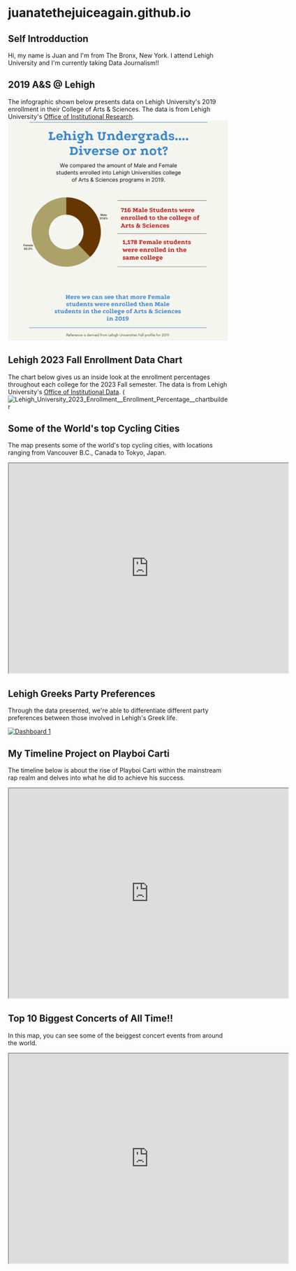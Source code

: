 # juanatethejuiceagain.github.io

## Self Introdduction
Hi, my name is Juan and I'm from The Bronx, New York. I attend Lehigh University and I'm currently taking Data Journalism!!

## 2019 A&S @ Lehigh 
The infographic shown below presents data on Lehigh University's 2019 enrollment in their College of Arts & Sciences. The data is from Lehigh University's [Office of Institutional Research](https://data.lehigh.edu/sites/oirsa.lehigh.edu/files/LUprofile_2019.pdf). 
![Inforgraphic](https://github.com/juanatethejuiceagain/juanatethejuiceagain.github.io/blob/main/Let's%20talk%20diversity.png?raw=true)

## Lehigh 2023 Fall Enrollment Data Chart 
The chart below gives us an inside look at the enrollment percentages throughout each college for the 2023 Fall semester. The data is from Lehigh University's [Office of Institutional Data](https://data.lehigh.edu/sites/oirsa.lehigh.edu/files/LUprofile_2023.pdf).
(![Lehigh_University_2023_Enrollment__Enrollment_Percentage__chartbuilder](https://github.com/juanatethejuiceagain/juanatethejuiceagain.github.io/assets/160577530/b5996bb9-1795-40bf-a862-91e347953bf1)

## Some of the World's top Cycling Cities
The map presents some of the world's top cycling cities, with locations ranging from Vancouver B.C., Canada to Tokyo, Japan. 
<iframe src="https://www.google.com/maps/d/u/1/embed?mid=1VQi_2WEqiRKzLK8HUJHjqMV_QcLcU34&ehbc=2E312F" width="640" height="480"></iframe>

## Lehigh Greeks Party Preferences
Through the data presented, we're able to differentiate  different party preferences between those involved in Lehigh's Greek life. 
<div class='tableauPlaceholder' id='viz1711637848395' style='position: relative'><noscript><a href='#'><img alt='Dashboard 1 ' src='https:&#47;&#47;public.tableau.com&#47;static&#47;images&#47;Pa&#47;PartyLocationandGenderAmongstLehighGreeks&#47;Dashboard1&#47;1_rss.png' style='border: none' /></a></noscript><object class='tableauViz'  style='display:none;'><param name='host_url' value='https%3A%2F%2Fpublic.tableau.com%2F' /> <param name='embed_code_version' value='3' /> <param name='site_root' value='' /><param name='name' value='PartyLocationandGenderAmongstLehighGreeks&#47;Dashboard1' /><param name='tabs' value='no' /><param name='toolbar' value='yes' /><param name='static_image' value='https:&#47;&#47;public.tableau.com&#47;static&#47;images&#47;Pa&#47;PartyLocationandGenderAmongstLehighGreeks&#47;Dashboard1&#47;1.png' /> <param name='animate_transition' value='yes' /><param name='display_static_image' value='yes' /><param name='display_spinner' value='yes' /><param name='display_overlay' value='yes' /><param name='display_count' value='yes' /><param name='language' value='en-US' /><param name='filter' value='publish=yes' /></object></div> <script type='text/javascript'>                    var divElement = document.getElementById('viz1711637848395');var vizElement = divElement.getElementsByTagName('object')[0];if ( divElement.offsetWidth > 800 ) { vizElement.style.width='100%';vizElement.style.height=(divElement.offsetWidth*0.75)+'px';} else if ( divElement.offsetWidth > 500 ) { vizElement.style.width='100%';vizElement.style.height=(divElement.offsetWidth*0.75)+'px';} else { vizElement.style.width='100%';vizElement.style.height='727px';}                     var scriptElement = document.createElement('script');scriptElement.src = 'https://public.tableau.com/javascripts/api/viz_v1.js';                    vizElement.parentNode.insertBefore(scriptElement, vizElement);</script>

## My Timeline Project on Playboi Carti
The timeline below is about the rise of Playboi Carti within the mainstream rap realm and delves into what he did to achieve his success. 
<iframe src="https://www.google.com/maps/d/u/2/embed?mid=1EHRjsEH1szmFFirWepUfm6FFTjlipAo&ehbc=2E312F" width="640" height="480"></iframe>


## Top 10 Biggest Concerts of All Time!!
In this map, you can see some of the beiggest concert events from around the world. 
<iframe src="https://www.google.com/maps/d/u/2/edit?mid=1EHRjsEH1szmFFirWepUfm6FFTjlipAo&usp=sharing" width="640" height="480"></iframe>

